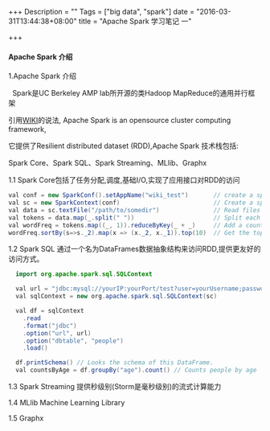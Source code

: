 +++
Description = ""
Tags = ["big data", "spark"]
date = "2016-03-31T13:44:38+08:00"
title = "Apache Spark 学习笔记 一"

+++

#### Apache Spark 介绍

 
  1.Apache Spark 介绍
   
   &nbsp; Spark是UC Berkeley AMP lab所开源的类Hadoop MapReduce的通用并行框架 <!--more-->
   
   引用[WIKI](https://en.wikipedia.org/wiki/Apache_Spark)的说法, Apache Spark is an opensource cluster computing framework,
   
   它提供了Resilient distributed dataset (RDD),Apache Spark 技术栈包括:
   
   Spark Core、Spark SQL、Spark Streaming、MLlib、Graphx
  
   1.1 Spark Core包括了任务分配,调度,基础I/O,实现了应用接口对RDD的访问
   
   ```java
  val conf = new SparkConf().setAppName("wiki_test")       // create a spark config object
  val sc = new SparkContext(conf)                          // Create a spark context
  val data = sc.textFile("/path/to/somedir")               // Read files from "somedir" into an RDD of (filename, content) pairs.
  val tokens = data.map(_.split(" "))                      // Split each file into a list of tokens (words).
  val wordFreq = tokens.map((_, 1)).reduceByKey(_ + _)     // Add a count of one to each token, then sum the counts per word type.
  wordFreq.sortBy(s=>s._2).map(x => (x._2, x._1)).top(10)  // Get the top 10 words. Swap word and count to sort by count.
  ```
  
  1.2 Spark SQL 通过一个名为DataFrames数据抽象结构来访问RDD,提供更友好的访问方式。
  
  ```java
    import org.apache.spark.sql.SQLContext

    val url = "jdbc:mysql://yourIP:yourPort/test?user=yourUsername;password=yourPassword"   // URL for your database server.
    val sqlContext = new org.apache.spark.sql.SQLContext(sc)              // Create a sql context object

    val df = sqlContext
      .read
      .format("jdbc")
      .option("url", url)
      .option("dbtable", "people")
      .load()

    df.printSchema() // Looks the schema of this DataFrame.
    val countsByAge = df.groupBy("age").count() // Counts people by age
   ```   	   
   
   1.3 Spark Streaming 提供秒级别(Storm是毫秒级别)的流式计算能力
   
   1.4 MLlib Machine Learning Library
   
   1.5 Graphx
